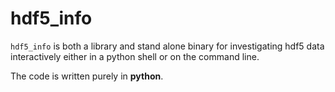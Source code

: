 # hdf5_info

`hdf5_info` is both a library and stand alone binary for investigating 
hdf5 data interactively either in a python shell or on the command line.

The code is written purely in **python**.



